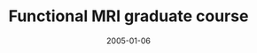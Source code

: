 ---
title: "Functional MRI graduate course"
project_id: 
date: 2005-01-06
conference_id: ""
presenters:
   - peter_bandettini
summary: "<p>Functional MRI graduate course, MCW, Milwaukee, WI.</p>"
file: /assets/presentations/T164.pdf
filename: T164.pdf
layout: presentation
---